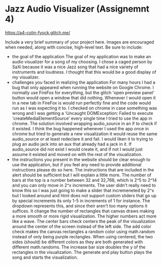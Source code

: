 Jazz Audio Visualizer (Assignemnt 4)
===
https://a4-colin-fyock.glitch.me/

Include a very brief summary of your project here. Images are encouraged when needed, along with concise, high-level text. Be sure to include:

- the goal of the application
The goal of my application was to make an audio visualizer for a song of my choosing. I chose a caged person by SaXi because it was a nice Jazz song that had a nice variety of instruments and loudness. I thought that this would be a good display of my visualizer.
- challenges you faced in realizing the application
For many hours I had a bug that only appeared when running the website on Google Chrome. I normally use FireFox for everything, but the glitch 'open preview panel' button would open a window that did nothing.
Whenever I would open it in a new tab in FireFox is would run perfectly fine and the code would run as I was expecting it to.
I checked on chrome in case something was wrong and I was getting a 'Uncaught DOMException: Failed to execute 'createMediaElementSource'
every single time I tried to use the app in chrome. The solution involved wrapping audio_source in an if to check if it existed. 
I think the bug happened whenever I used the app once in chrome but tried to generate a new visualization it would reuse the same
audio_source or at least redeclare it and fail. I would liken it to trying to plug an audio jack into an aux that already had a jack in it.
If audio_source did not exist I would create it, and if not I would just assume it existed and moved on with the rest of the visualization.
- the instructions you present in the website should be clear enough to use the application, but if you feel any need to provide additional instructions please do so here.
The instructions that are included in the alert should be sufficient but I will explain a little more. 
The number of bars at the top is a number between 32 and 32,768, which is 2^5 to 2^14 and you can only move in 2^x increments.
The user didn't really need to know this so I was just going to make a slider that incremeneted by 2^x but I looked around and 
html does not support custom sliders that go up by special increments its only 1-5 in increments of 1 for instance.
The dropdown represents this, and since their aren't too many options it suffices. It change the number of rectangles that canvas
draws making a more smooth or more rigid visualization. The higher numbers act more like a wave.
The center bars check centers the peak of the visualization around the center of the screen instead of the left side.
The add color check makes the canvas rectangles a random color using math.random instead of only being purple rectangles.
When using centered, the two sides (should) be different colors as they are both generated with different math.randoms.
The increase bar size doubles the y of the rectangles in the visualization.
The generate and play button plays the song and starts the visualization. 
